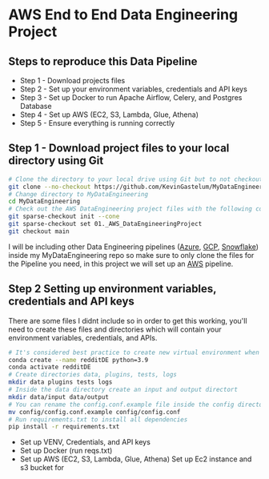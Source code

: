 # AWS End to End Data Engineering Project

## Steps to reproduce this Data Pipeline

- Step 1 - Download projects files
- Step 2 - Set up your environment variables, credentials and API keys
- Step 3 - Set up Docker to run Apache Airflow, Celery, and Postgres Database
- Step 4 - Set up AWS (EC2, S3, Lambda, Glue, Athena)
- Step 5 - Ensure everything is running correctly

## Step 1 - Download project files to your local directory using Git

```bash
# Clone the directory to your local drive using Git but to not checkout any files yet using --no-checkout
git clone --no-checkout https://github.com/KevinGastelum/MyDataEngineering.git
# Change directory to MyDataEngineering
cd MyDataEngineering
# Check out the AWS DataEngineering project files with the following commands
git sparse-checkout init --cone
git sparse-checkout set 01._AWS_DataEngineeringProject
git checkout main
```

I will be including other Data Engineering pipelines ([Azure](https://azure.microsoft.com/en-us), [GCP](https://cloud.google.com/docs/overview), [Snowflake](https://www.snowflake.com/en/)) inside my MyDataEngineering repo so make sure to only clone the files for the Pipeline you need, in this project we will set up an [AWS](https://aws.amazon.com/) pipeline.

## Step 2 Setting up environment variables, credentials and API keys

[](01._AWS_DataEngineeringProject\images\Step1-redditDE.png)
There are some files I didnt include so in order to get this working, you'll need to create these files and directories which will contain your environment variables, credentials, and APIs.

```bash
# It's considered best practice to create new virtual environment when starting a new project, run python venv or use Conda for this.
conda create --name redditDE python=3.9
conda activate redditDE
# Create directories data, plugins, tests, logs
mkdir data plugins tests logs
# Inside the data directory create an input and output directort
mkdir data/input data/output
# You can rename the config.conf.example file inside the config directory to config.conf. Just fill in the brackets with your credentials
mv config/config.conf.example config/config.conf
# Run requirements.txt to install all dependencies
pip install -r requirements.txt
```

- Set up VENV, Credentials, and API keys
- Set up Docker (run reqs.txt)
- Set up AWS (EC2, S3, Lambda, Glue, Athena)
  Set up Ec2 instance and s3 bucket for

<!-- End to End AWS project to extract, transform, and load (ETL) real-time data from Reddit posts into a Redshift data warehouse. This pipeline integrates multiple technologies to ensure efficient data handling and storage.

<img src="images\RedditDataEngineering-.png">

## Technologies Used

- **Data Extraction**: Reddit API
- **Workflow Automation**: Apache Airflow, Celery
- **Database Management**: PostgreSQL
- **Cloud Storage**: Amazon S3
- **Data Transformation**: AWS Glue, Lambda
- **Query Service**: Amazon Athena
- **Data Warehousing**: Amazon Redshift
- **Data Visualization**:

## Data Pipeline

- **Automated Data Processing Workflow**: Utilizing Apache Airflow and Celery for data processing.
- **Data Storage**: PostgreSQL and Amazon S3 for data storage.
- **Data Transformation**: Integrates AWS Glue, Lambda and Amazon Athena for effective data transformation and querying.
- **Scalable Data Warehousing**: Utilizes Amazon Redshift for a high-performance data warehousing solution.

## Objective

Showcases my ability to integrate various technologies to create a robust and scalable data pipeline. Demonstrate my expertise in handling big data and my capabilities to deliver efficient and reliable data solutions. -->

<!-- =============================== -->

<!--

Take screensshots of Docker/Airflow, AWS EC2/S3, SQL/Celery, Glue/Lambda, Athena/Redshift, Visuals

-->

<!--
Docker Commands =

docker compose up -d --build
docker compose up -d

docker exec -it


--Fresh Start steps
Set up VENV - Conda
run reqs.txt to install all required packages
pull in config.conf settings , data, logs, plugins, tests
run docker build

-->
